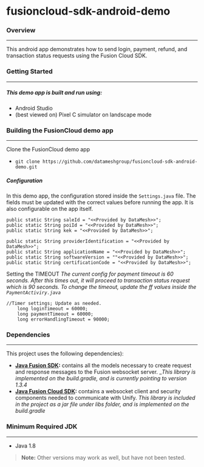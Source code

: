 # fusioncloud-sdk-android-demo

### Overview

***

This android app demonstrates how to send login, payment, refund, and transaction status requests using the Fusion Cloud SDK.

### Getting Started

***

##### This demo app is built and run using:
* Android Studio
* (best viewed on) Pixel C simulator on landscape mode
 
### Building the FusionCloud demo app
***

Clone the FusionCloud demo app
* `git clone https://github.com/datameshgroup/fusioncloud-sdk-android-demo.git`
 

##### Configuration
In this demo app, the configuration stored inside the `Settings.java` file. The fields must be updated with the correct values before running the app. It is also configurable on the app itself.
```
public static String saleId = "<<Provided by DataMesh>>";
public static String poiId = "<<Provided by DataMesh>>";
public static String kek = "<<Provided by DataMesh>>";

public static String providerIdentification = "<<Provided by DataMesh>>";
public static String applicationName = "<<Provided by DataMesh>>";
public static String softwareVersion = ""<<Provided by DataMesh>>";
public static String certificationCode = "<<Provided by DataMesh>>";

```
Setting the TIMEOUT
_The current config for payment timeout is 60 seconds. After this times out, it will proceed to transaction status request which is 90 seconds. To change the timeout, update the ff values inside the `PaymentActiviry.java`_
```
//Timer settings; Update as needed.
    long loginTimeout = 60000;
    long paymentTimeout = 60000;
    long errorHandlingTimeout = 90000;
```

### Dependencies

***

This project uses the following dependencies):  

- **[Java Fusion SDK](https://github.com/datameshgroup/fusionsatellite-sdk-java):** contains all the models necessary to create request and response messages to the Fusion websocket server. 
__This library is implemented on the build.gradle, and is currently pointing to version 1.3.4_
- **[Java Fusion Cloud SDK](https://github.com/datameshgroup/fusioncloud-sdk-java):** contains a websocket client and security components needed to communicate with Unify.
_This library is included in the project as a jar file under libs folder, and is implemented on the build.gradle_

### Minimum Required JDK

***

- Java 1.8

> **Note:** Other versions may work as well, but have not been tested.
